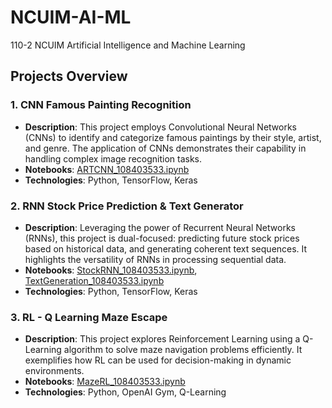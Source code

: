 # NCUIM-AI-ML
110-2 NCUIM Artificial Intelligence and Machine Learning


## Projects Overview
### 1. CNN Famous Painting Recognition
- **Description**: This project employs Convolutional Neural Networks (CNNs) to identify and categorize famous paintings by their style, artist, and genre. The application of CNNs demonstrates their capability in handling complex image recognition tasks.
- **Notebooks**: [ARTCNN_108403533.ipynb](./ARTCNN_108403533.ipynb)
- **Technologies**: Python, TensorFlow, Keras

### 2. RNN Stock Price Prediction & Text Generator
- **Description**: Leveraging the power of Recurrent Neural Networks (RNNs), this project is dual-focused: predicting future stock prices based on historical data, and generating coherent text sequences. It highlights the versatility of RNNs in processing sequential data.
- **Notebooks**: [StockRNN_108403533.ipynb](./StockRNN_108403533.ipynb), [TextGeneration_108403533.ipynb](./TextGeneration_108403533.ipynb)
- **Technologies**: Python, TensorFlow, Keras

### 3. RL - Q Learning Maze Escape
- **Description**: This project explores Reinforcement Learning using a Q-Learning algorithm to solve maze navigation problems efficiently. It exemplifies how RL can be used for decision-making in dynamic environments.
- **Notebooks**: [MazeRL_108403533.ipynb](./MazeRL_108403533.ipynb)
- **Technologies**: Python, OpenAI Gym, Q-Learning

